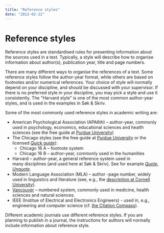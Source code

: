 ```yaml
---
title: "Reference styles"
date: "2013-02-22"
---
```


# Reference styles

Reference styles are standardised rules for presenting information about the sources used in a text. Typically, a style will describe how to organise information about author(s), publication year, title and page numbers.

There are many different ways to organise the references of a text. Some reference styles follow the author-year format, while others are based on footnotes and/or numerical references. Your choice of style will normally depend on your discipline, and should be discussed with your supervisor. If there is no preferred style in your discipline, you may pick a style and use it consistently. The "Harvard style" is one of the most common author-year styles, and is used in the examples in Søk & Skriv.

Some of the most commonly used reference styles in academic writing are:

- American Psychological Association (APA6th) – author-year, commonly used in psychology, economics, educational sciences and health sciences (see the free guide at [Purdue University](https://owl.english.purdue.edu/owl/resource/560/01/))
- The Chicago styles (see the free guide at [Purdue University](https://owl.purdue.edu/owl/research_and_citation/chicago_manual_17th_edition/cmos_formatting_and_style_guide/chicago_manual_of_style_17th_edition.html "Chicago 16 at Purdue OWL") or the licensed _[Quick guide](https://www.chicagomanualofstyle.org/tools_citationguide.html "Chicago-Style Citation Quick Guide")_):
    - Chicago 16 A – footnote system
    - Chicago 16 B – author-year, commonly used in the humanities
- Harvard – author-year, a general reference system used in many disciplines (and used here at Søk & Skriv). See for example _[Quote, Unquote](https://www.scientific-journals.co.uk/web_documents/quote_unquote.pdf "Quote, Unquote")_.
- Modern Language Association (MLA) – author -page number, widely used in linguistics and literature (see, e.g., the [description at Cornell University](https://www.library.cornell.edu/resrch/citmanage/mla)).
- [Vancouver](https://www.ncbi.nlm.nih.gov/books/NBK7256/ "Citing Medicine") – numbered system, commonly used in medicine, health sciences and natural sciences.
- IEEE (Institue of Electrical and Electronics Engineers) - used in, e.g., engineering and computer science (cf. [the Citation Compass](http://kildekompasset.no/english)).

Different academic journals use different reference styles. If you are planning to publish in a journal, the instructions for authors will normally include information about reference style.
